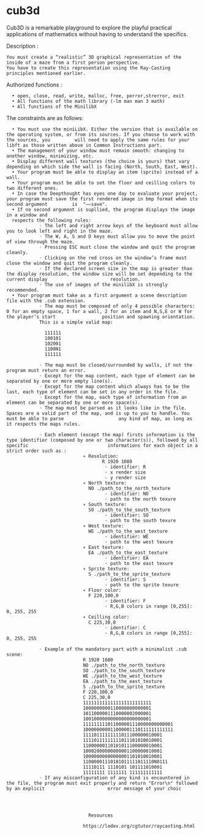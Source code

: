 # cub3d
Cub3D is a remarkable playground to explore the playful practical applications of mathematics without having to understand the specifics.

Description :

    You must create a “realistic” 3D graphical representation of the inside of a maze from a first person perspective. 
    You have to create this representation using the Ray-Casting principles mentioned earlier.

Authorized functions :

      • open, close, read, write, malloc, free, perror,strerror, exit
      • All functions of the math library (-lm man man 3 math)
      • All functions of the MinilibX

The constraints are as follows:
  
      • You must use the miniLibX. Either the version that is available on the operating system, or from its sources. If you choose to work with the sources, you         will need to apply the same rules for your libft as those written above in Common Instructions part.
      • The management of your window must remain smooth: changing to another window, minimizing, etc.
      • Display different wall textures (the choice is yours) that vary depending on which side the wall is facing (North, South, East, West).
      • Your program must be able to display an item (sprite) instead of a wall.
      • Your program must be able to set the floor and ceilling colors to two different ones.
      • In case the Deepthought has eyes one day to evaluate your project, your program must save the first rendered image in bmp format when its second argument         is  "––save".
      • If no second argument is supllied, the program displays the image in a window and
      respects the following rules:
                ◦ The left and right arrow keys of the keyboard must allow you to look left and right in the maze.
                ◦ The W, A, S and D keys must allow you to move the point of view through the maze.
                ◦ Pressing ESC must close the window and quit the program cleanly.
                ◦ Clicking on the red cross on the window’s frame must close the window and quit the program cleanly.
                ◦ If the declared screen size in the map is greater than the display resolution, the window size will be set depending to the current display                       resolution.
                ◦ The use of images of the minilibX is strongly recommended.
      • Your program must take as a first argument a scene description file with the .cub extension.
                ◦ The map must be composed of only 4 possible characters: 0 for an empty space, 1 for a wall, 2 for an item and N,S,E or W for the player’s start                 position and spawning orientation.
                This is a simple valid map:
                
                  111111
                  100101
                  102001
                  1100N1
                  111111
                  
                ◦ The map must be closed/surrounded by walls, if not the program must return an error.
                ◦ Except for the map content, each type of element can be separated by one or more empty line(s).
                ◦ Except for the map content which always has to be the last, each type of element can be set in any order in the file.
                ◦ Except for the map, each type of information from an element can be separated by one or more space(s).
                ◦ The map must be parsed as it looks like in the file. Spaces are a valid part of the map, and is up to you to handle. You must be able to parse                    any kind of map, as long as it respects the maps rules.
                
                ◦ Each element (except the map) firsts information is the type identifier (composed by one or two character(s)), followed by all specific                             informations for each object in a strict order such as :
                                ∗ Resolution:
                                       R 1920 1080
                                        · identifier: R
                                        · x render size
                                        · y render size
                                ∗ North texture:
                                  NO ./path_to_the_north_texture
                                        · identifier: NO
                                        · path to the north texure
                                ∗ South texture:
                                  SO ./path_to_the_south_texture
                                        · identifier: SO
                                        · path to the south texure
                                ∗ West texture:
                                  WE ./path_to_the_west_texture
                                        · identifier: WE
                                        · path to the west texure
                                ∗ East texture:
                                  EA ./path_to_the_east_texture
                                        · identifier: EA
                                        · path to the east texure
                                ∗ Sprite texture:
                                  S ./path_to_the_sprite_texture
                                        · identifier: S
                                        · path to the sprite texure
                                ∗ Floor color:
                                  F 220,100,0
                                        · identifier: F
                                        · R,G,B colors in range [0,255]: 0, 255, 255
                                ∗ Ceilling color:
                                  C 225,30,0
                                        · identifier: C
                                        · R,G,B colors in range [0,255]: 0, 255, 255
                                        
                ◦ Example of the mandatory part with a minimalist .cub scene:
                                R 1920 1080
                                NO ./path_to_the_north_texture
                                SO ./path_to_the_south_texture
                                WE ./path_to_the_west_texture
                                EA ./path_to_the_east_texture
                                S ./path_to_the_sprite_texture
                                F 220,100,0
                                C 225,30,0
                                1111111111111111111111111
                                1000000000110000000000001
                                1011000001110000002000001
                                1001000000000000000000001
                                111111111011000001110000000000001
                                100000000011000001110111111111111
                                11110111111111011100000010001
                                11110111111111011101010010001
                                11000000110101011100000010001
                                10002000000000001100000010001
                                10000000000000001101010010001
                                11000001110101011111011110N0111
                                11110111 1110101 101111010001
                                11111111 1111111 111111111111
                ◦ If any misconfiguration of any kind is encountered in the file, the program must exit properly and return "Error\n" followed by an explicit                       error message of your choic




                                  Resources 

                                https://lodev.org/cgtutor/raycasting.html

